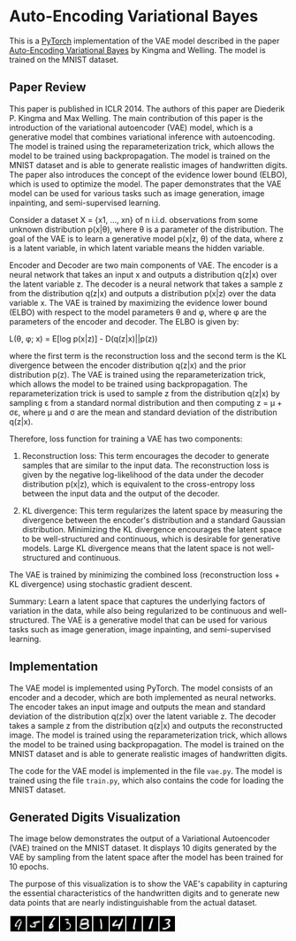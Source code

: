 # Auto-Encoding Variational Bayes

This is a [PyTorch](http://pytorch.org/) implementation of the VAE model described in the paper [Auto-Encoding Variational Bayes](https://arxiv.org/abs/1312.6114) by Kingma and Welling. The model is trained on the MNIST dataset.

## Paper Review

This paper is published in ICLR 2014. The authors of this paper are Diederik P. Kingma and Max Welling. The main contribution of this paper is the introduction of the variational autoencoder (VAE) model, which is a generative model that combines variational inference with autoencoding. The model is trained using the reparameterization trick, which allows the model to be trained using backpropagation. The model is trained on the MNIST dataset and is able to generate realistic images of handwritten digits. The paper also introduces the concept of the evidence lower bound (ELBO), which is used to optimize the model. The paper demonstrates that the VAE model can be used for various tasks such as image generation, image inpainting, and semi-supervised learning.

Consider a dataset X = {x1, ..., xn} of n i.i.d. observations from some unknown distribution p(x|θ), where θ is a parameter of the distribution. The goal of the VAE is to learn a generative model p(x|z, θ) of the data, where z is a latent variable, in which latent variable means the hidden variable. 

Encoder and Decoder are two main components of VAE. The encoder is a neural network that takes an input x and outputs a distribution q(z|x) over the latent variable z. The decoder is a neural network that takes a sample z from the distribution q(z|x) and outputs a distribution p(x|z) over the data variable x. The VAE is trained by maximizing the evidence lower bound (ELBO) with respect to the model parameters θ and φ, where φ are the parameters of the encoder and decoder. The ELBO is given by:

L(θ, φ; x) = E[log p(x|z)] - D(q(z|x)||p(z))

where the first term is the reconstruction loss and the second term is the KL divergence between the encoder distribution q(z|x) and the prior distribution p(z). The VAE is trained using the reparameterization trick, which allows the model to be trained using backpropagation. The reparameterization trick is used to sample z from the distribution q(z|x) by sampling ε from a standard normal distribution and then computing z = μ + σε, where μ and σ are the mean and standard deviation of the distribution q(z|x).

Therefore, loss function for training a VAE has two components:

1. Reconstruction loss: This term encourages the decoder to generate samples that are similar to the input data. The reconstruction loss is given by the negative log-likelihood of the data under the decoder distribution p(x|z), which is equivalent to the cross-entropy loss between the input data and the output of the decoder. 

2. KL divergence:  This term regularizes the latent space by measuring the divergence between the encoder's distribution and a standard Gaussian distribution. Minimizing the KL divergence encourages the latent space to be well-structured and continuous, which is desirable for generative models. Large KL divergence means that the latent space is not well-structured and continuous. 

The VAE is trained by minimizing the combined loss (reconstruction loss + KL divergence) using stochastic gradient descent. 

Summary: Learn a latent space that captures the underlying factors of variation in the data, while also being regularized to be continuous and well-structured. The VAE is a generative model that can be used for various tasks such as image generation, image inpainting, and semi-supervised learning.

## Implementation 

The VAE model is implemented using PyTorch. The model consists of an encoder and a decoder, which are both implemented as neural networks. The encoder takes an input image and outputs the mean and standard deviation of the distribution q(z|x) over the latent variable z. The decoder takes a sample z from the distribution q(z|x) and outputs the reconstructed image. The model is trained using the reparameterization trick, which allows the model to be trained using backpropagation. The model is trained on the MNIST dataset and is able to generate realistic images of handwritten digits. 

The code for the VAE model is implemented in the file `vae.py`. The model is trained using the file `train.py`, which also contains the code for loading the MNIST dataset. 

## Generated Digits Visualization

The image below demonstrates the output of a Variational Autoencoder (VAE) trained on the MNIST dataset. It displays 10 digits generated by the VAE by sampling from the latent space after the model has been trained for 10 epochs.

The purpose of this visualization is to show the VAE's capability in capturing the essential characteristics of the handwritten digits and to generate new data points that are nearly indistinguishable from the actual dataset.

![VAE Generated Digits](generated_images/epoch_9.png)

